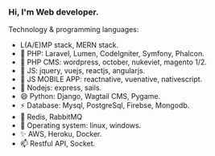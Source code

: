 ### Hi, I'm Web developer.

Technology & programming languages:
- L(A/E)MP stack, MERN stack.
- 🔭 PHP: Laravel, Lumen, CodeIgniter, Symfony, Phalcon.
- 🌱 PHP CMS: wordpress, october, nukeviet, magento 1/2.
- 👯 JS: jquery, vuejs, reactjs, angularjs.
- 💬 JS MOBILE APP: reactnative, vuenative, nativescript.
- 👋 Nodejs: express, sails.
- 😄 Python: Django, Wagtail CMS, Pygame.
- ⚡ Database: Mysql, PostgreSql, Firebse, Mongodb.
- 🔭 Redis, RabbitMQ
- 👋 Operating system: linux, windows.
- ✨ AWS, Heroku, Docker.
- 📫 Restful API, Socket.
